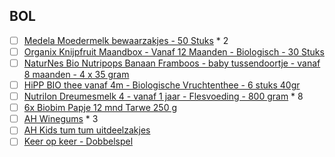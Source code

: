 ## BOL
- [ ] [Medela Moedermelk bewaarzakjes - 50 Stuks](https://www.bol.com/nl/p/medela-moedermelk-bewaarzakjes-50-stuks/9200000082376514/?bltgh=hoSb6m-STwa27j-glkhGcg.1_4.5.ProductTitle) * 2
- [ ] [Organix Knijpfruit Maandbox - Vanaf 12 Maanden - Biologisch - 30 Stuks](https://www.bol.com/nl/p/organix-knijpfruit-maandbox-vanaf-12-maanden-biologisch-30-stuks/9300000004681745/?bltgh=ph0Vh2GfXXC8Mj3sKldEyw.1_35.62.ProductTitle)
- [ ] [NaturNes Bio Nutripops Banaan Framboos - baby tussendoortje - vanaf 8 maanden - 4 x 35 gram](https://www.bol.com/nl/p/naturnes-bio-nutripops-banaan-framboos-baby-tussendoortje-vanaf-8-maanden-4-x-35-gram/9300000004807899/?bltgh=ph0Vh2GfXXC8Mj3sKldEyw.1_35.49.ProductTitle)
- [ ] [HiPP BIO thee vanaf 4m - Biologische Vruchtenthee - 6 stuks 40gr](https://www.bol.com/nl/p/hipp-bio-thee-vanaf-4m-biologische-vruchtenthee-6-stuks-40gr/9200000090017853/?bltgh=ph0Vh2GfXXC8Mj3sKldEyw.1_35.63.ProductTitle)
- [ ] [Nutrilon Dreumesmelk 4 - vanaf 1 jaar - Flesvoeding - 800 gram](https://www.bol.com/nl/p/nutrilon-dreumesmelk-4-vanaf-1-jaar-flesvoeding-800-gram/9200000011043103/?bltgh=v5lWssfzfWgrZA4RJJhAXA.1_4.19.ProductTitle) * 8
- [ ] [6x Biobim Papje 12 mnd Tarwe 250 g](https://www.bol.com/nl/p/6x-biobim-papje-12-mnd-tarwe-250-g/9300000009820736/?bltgh=mhso8olKcXoXAuvT-mdBWA.iUVQqRZR145Z3onM6UlIfw_0_3.13.ProductTitle)
- [ ] [AH Winegums](https://www.ah.nl/producten/product/wi459142/ah-winegums) * 3
- [ ] [AH Kids tum tum uitdeelzakjes](https://www.ah.nl/producten/product/wi374835/ah-kids-tum-tum-uitdeelzakjes)
- [ ] [Keer op keer - Dobbelspel](https://www.bol.com/nl/p/keer-op-keer-dobbelspel/9200000064912532/?bltgh=v4QVsafZhBzs9LrIbD5KAg.1_31.32.ProductTitle)
